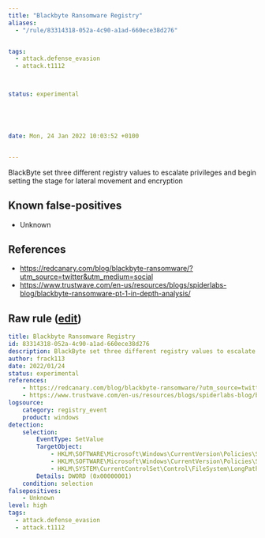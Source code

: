 ```yaml
---
title: "Blackbyte Ransomware Registry"
aliases:
  - "/rule/83314318-052a-4c90-a1ad-660ece38d276"


tags:
  - attack.defense_evasion
  - attack.t1112



status: experimental





date: Mon, 24 Jan 2022 10:03:52 +0100


---
```


BlackByte set three different registry values to escalate privileges and begin setting the stage for lateral movement and encryption

<!--more-->


## Known false-positives

* Unknown



## References

* https://redcanary.com/blog/blackbyte-ransomware/?utm_source=twitter&utm_medium=social
* https://www.trustwave.com/en-us/resources/blogs/spiderlabs-blog/blackbyte-ransomware-pt-1-in-depth-analysis/


## Raw rule ([edit](https://github.com/SigmaHQ/sigma/edit/master/rules/windows/registry_event/registry_event_blackbyte_ransomware.yml))
```yaml
title: Blackbyte Ransomware Registry
id: 83314318-052a-4c90-a1ad-660ece38d276
description: BlackByte set three different registry values to escalate privileges and begin setting the stage for lateral movement and encryption
author: frack113
date: 2022/01/24
status: experimental
references:
    - https://redcanary.com/blog/blackbyte-ransomware/?utm_source=twitter&utm_medium=social
    - https://www.trustwave.com/en-us/resources/blogs/spiderlabs-blog/blackbyte-ransomware-pt-1-in-depth-analysis/
logsource:
    category: registry_event
    product: windows
detection:
    selection:
        EventType: SetValue
        TargetObject: 
            - HKLM\SOFTWARE\Microsoft\Windows\CurrentVersion\Policies\System\LocalAccountTokenFilterPolicy
            - HKLM\SOFTWARE\Microsoft\Windows\CurrentVersion\Policies\System\EnableLinkedConnections
            - HKLM\SYSTEM\CurrentControlSet\Control\FileSystem\LongPathsEnabled 
        Details: DWORD (0x00000001)
    condition: selection
falsepositives:
    - Unknown
level: high
tags:
  - attack.defense_evasion
  - attack.t1112

```
